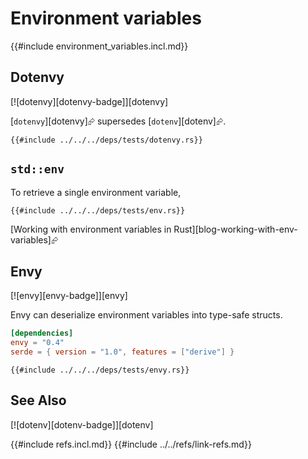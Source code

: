 # Environment variables

{{#include environment_variables.incl.md}}

## Dotenvy

[![dotenvy][dotenvy-badge]][dotenvy]

[`dotenvy`][dotenvy]⮳ supersedes [`dotenv`][dotenv]⮳.

```rust,editable,no_run
{{#include ../../../deps/tests/dotenvy.rs}}
```

## `std::env`

To retrieve a single environment variable,

```rust,editable,should_panic
{{#include ../../../deps/tests/env.rs}}
```

[Working with environment variables in Rust][blog-working-with-env-variables]⮳

## Envy

[![envy][envy-badge]][envy]

Envy can deserialize environment variables into type-safe structs.

```toml
[dependencies]
envy = "0.4"
serde = { version = "1.0", features = ["derive"] }
```

```rust,editable,should_panic,noplayground
{{#include ../../../deps/tests/envy.rs}}
```

## See Also

[![dotenv][dotenv-badge]][dotenv]

{{#include refs.incl.md}}
{{#include ../../refs/link-refs.md}}
